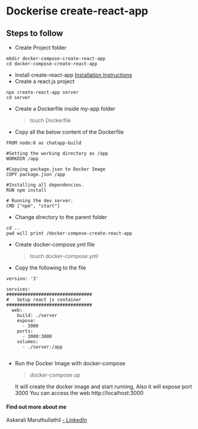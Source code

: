 # Dockerise create-react-app 
## Steps to follow
* Create Project folder
```
mkdir docker-compose-create-react-app
cd docker-compose-create-react-app
```
* Install create-react-app  [Installation Instructions](https://github.com/facebook/create-react-app) 
* Create a react.js project 
```
npx create-react-app server
cd server
```
* Create a Dockerfile inside my-app folder
	> touch Dockerfile
* Copy all the below content of the Dockerfile
```
FROM node:8 as chatapp-build

#Setting the working directory as /app
WORKDIR /app

#Copying package.json to Docker Image
COPY package.json /app

#Installing all dependencies.
RUN npm install

# Running the dev server.
CMD ["npm", "start"]
```
* Change directory to the parent folder 
```
cd ..
pwd will print /docker-compose-create-react-app
```
* Create docker-compose.yml file
	> touch docker-compose.yml
* Copy the following to the file
```
version: '3'

services:
################################
#   Setup react js container
################################
  web:
    build: ./server
    expose:
      - 3000
    ports:
      - 3000:3000
    volumes:
      - ./server:/app


```
* Run the Docker Image with docker-compose
	> docker-compose up

	It will create the docker image and start running, Also it will expose port 3000
	You can access the web http://localhost:3000

#### Find out more about me

Askerali Maruthullathil [ - LinkedIn](http://linkedin.com/in/askeralim) 